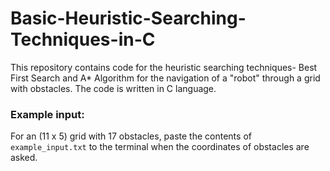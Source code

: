 ﻿# Basic-Heuristic-Searching-Techniques-in-C
This repository contains code for the heuristic searching techniques- Best First Search and A* Algorithm for the navigation of a "robot" through a grid with obstacles. The code is written in C language.

### Example input:
For an (11 x 5) grid with 17 obstacles, paste the contents of `example_input.txt` to the terminal when the coordinates of obstacles are asked. 
